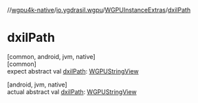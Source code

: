 //[wgpu4k-native](../../../index.md)/[io.ygdrasil.wgpu](../index.md)/[WGPUInstanceExtras](index.md)/[dxilPath](dxil-path.md)

# dxilPath

[common, android, jvm, native]\
[common]\
expect abstract val [dxilPath](dxil-path.md): [WGPUStringView](../-w-g-p-u-string-view/index.md)

[android, jvm, native]\
actual abstract val [dxilPath](dxil-path.md): [WGPUStringView](../-w-g-p-u-string-view/index.md)